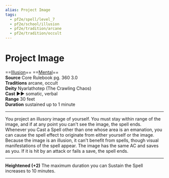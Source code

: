 ```yaml
---
alias: Project Image
tags:
  - pf2e/spell/level_7
  - pf2e/school/illusion
  - pf2e/tradition/arcane
  - pf2e/tradition/occult
---
```


# Project Image

==[Illusion](../../../Traits/Illusion.md)== ==[Mental](../../../Traits/Mental.md)==  
__Source__ Core Rulebook pg. 360 3.0  
**Traditions** arcane, occult  
**Deity** Nyarlathotep (The Crawling Chaos)  
**Cast** ►► somatic, verbal  
**Range** 30 feet  
**Duration** sustained up to 1 minute

---

You project an illusory image of yourself. You must stay within range of the image, and if at any point you can't see the image, the spell ends. Whenever you Cast a Spell other than one whose area is an emanation, you can cause the spell effect to originate from either yourself or the image. Because the image is an illusion, it can't benefit from spells, though visual manifestations of the spell appear. The image has the same AC and saves as you. If it is hit by an attack or fails a save, the spell ends.

<hr>

**Heightened (+2)** The maximum duration you can Sustain the Spell increases to 10 minutes.
